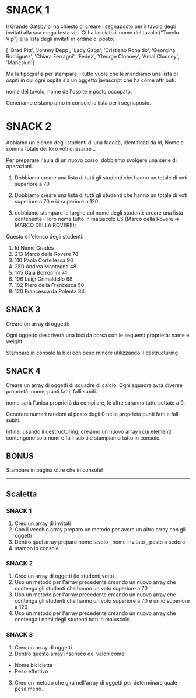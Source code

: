 # SNACK 1

Il Grande Gatsby ci ha chiesto di creare i segnaposto per il tavolo degli
invitati alla sua mega festa vip. Ci ha lasciato il nome del tavolo ("Tavolo
Vip") e la lista degli invitati in ordine di posto:

[ 'Brad Pitt', 'Johnny Depp', 'Lady Gaga', 'Cristiano Ronaldo', 'Georgina
Rodriguez', 'Chiara Ferragni', 'Fedez', 'George Clooney', 'Amal Clooney',
'Maneskin']

Ma la tipografia per stampare il tutto vuole che le mandiamo una lista di ospiti
in cui ogni ospite sia un oggetto javascript che ha come attributi:

nome del tavolo, nome dell'ospite e posto occupato.

Generiamo e stampiamo in console la lista per i segnaposto.

# SNACK 2

Abbiamo un elenco degli studenti di una facoltà, identificati da id, Nome e
somma totale dei loro voti di esame...

Per preparare l'aula di un nuovo corso, dobbiamo svolgere una serie di
operazioni.

1. Dobbiamo creare una lista di tutti gli studenti che hanno un totale di voti
   superiore a 70

2. Dobbiamo creare una lista di tutti gli studenti che hanno un totale di voti
   superiore a 70 e id superiore a 120

3. dobbiamo stampare le targhe col nome degli studenti: creare una lista
   contenente il loro nome tutto in maiuscolo ES (Marco della Rovere => MARCO
   DELLA ROVERE);

Questo è l'elenco degli studenti:

1. Id Name Grades
2. 213 Marco della Rovere 78
3. 110 Paola Cortellessa 96
4. 250 Andrea Mantegna 48
5. 145 Gaia Borromini 74
6. 196 Luigi Grimaldello 68
7. 102 Piero della Francesca 50
8. 120 Francesca da Polenta 84

## SNACK 3

Creare un array di oggetti:

Ogni oggetto descriverà una bici da corsa con le seguenti proprietà: name e
weight.

Stampare in console la bici con peso minore utilizzando il destructuring

## SNACK 4

Creare un array di oggetti di squadre di calcio. Ogni squadra avrà diverse
proprietà: nome, punti fatti, falli subiti.

nome sarà l’unica proprietà da compilare, le altre saranno tutte settate a 0.

Generare numeri random al posto degli 0 nelle proprietà punti fatti e falli
subiti.

Infine, usando il destructuring, creiamo un nuovo array i cui elementi
contengono solo nomi e falli subiti e stampiamo tutto in console.

## BONUS

Stampare in pagina oltre che in console!

<hr>

## Scaletta

### SNACK 1

1. Creo un array di invitati
2. Con il vecchio array preparo un metodo per avere un altro array con gli
   oggetti
3. Dentro quel array preparo nome tavolo , nome invitato , posto a sedere
4. stampo in console

### SNACK 2

1. Creo un array di oggetti (id,studenti,voto)
2. Uso un metodo per l'array precedente creando un nuovo array che contenga gli
   studenti che hanno un voto superiore a 70
3. Uso un metodo per l'array precedente creando un nuovo array che contenga gli
   studenti che hanno un voto superiore a 70 e un id superiore a 120
4. Uso un metodo per l'array precedente creando un nuovo array che contenga i
   nomi degli studenti tutti in maiuscolo.

### SNACK 3

1. Creo un array di oggetti
2. Dentro questo array inserisco dei valori come:

- Nome bicicletta
- Peso effettivo

3. Creo un metodo che gira nell'array di oggetti per determinare quale pesa
   meno.
